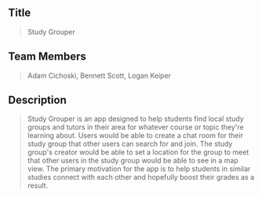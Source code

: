 ## Title
> Study Grouper

## Team Members
> Adam Cichoski, Bennett Scott, Logan Keiper

## Description
> Study Grouper is an app designed to help students find local study groups and tutors in their area for whatever course or topic they're learning about. Users would be able to create a chat room for their study group that other users can search for and join. The study group's creator would be able to set a location for the group to meet that other users in the study group would be able to see in a map view. The primary motivation for the app is to help students in similar studies connect with each other and hopefully boost their grades as a result.
